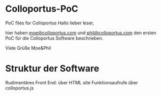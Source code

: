 # Colloportus-PoC
PoC files for Colloportus
Hallo lieber leser,

hier haben moe@colloportus.com  und phil@colloportus.com den ersten PoC für die Colloportus Software beschrieben.

Viele Grüße
Moe&Phil


# Struktur der Software

Rudimentäres Front End: über HTML site
Funktionsaufrufe über colloportus.js

